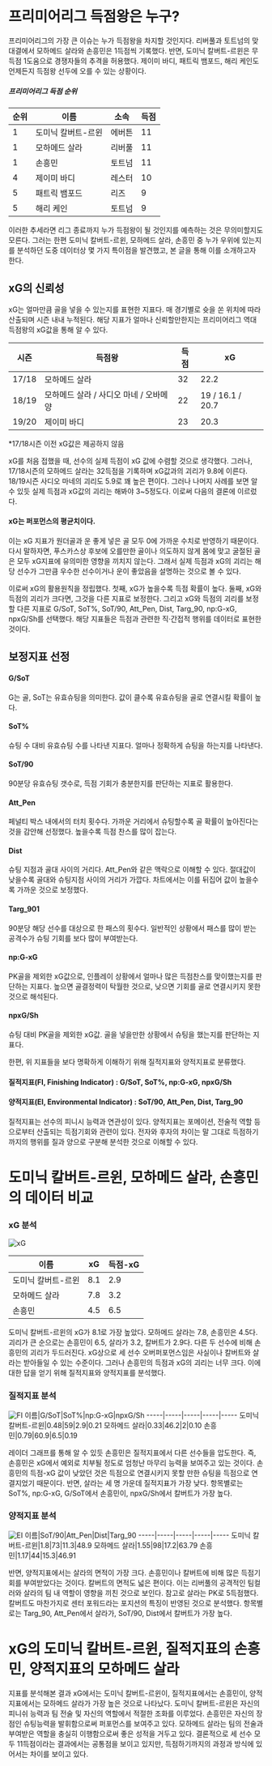 # 프리미어리그 득점왕은 누구? 
 프리미어리그의 가장 큰 이슈는 누가 득점왕을 차지할 것인지다. 리버풀과 토트넘의 맞대결에서 모하메드 살라와 손흥민은 1득점씩 기록했다. 반면, 도미닉 칼버트-르윈은 무득점 1도움으로 경쟁자들의 추격을 허용했다. 제이미 바디, 패트릭 뱀포드, 해리 케인도 언제든지 득점왕 선두에 오를 수 있는 상황이다.
 
##### 프리미어리그 득점 순위

순위|이름|소속|득점
-----|-----|-----|-----
1|도미닉 칼버트-르윈|에버튼|11
1|모하메드 살라|리버풀|11
1|손흥민|토트넘|11
4|제이미 바디|레스터|10
5|패트릭 뱀포드|리즈|9
5|해리 케인|토트넘|9

 이러한 추세라면 리그 종료까지 누가 득점왕이 될 것인지를 예측하는 것은 무의미할지도 모른다. 그러는 한편 도미닉 칼버트-르윈, 모하메드 살라, 손흥민 중 누가 우위에 있는지를 분석하던 도중 데이터상 몇 가지 특이점을 발견했고, 본 글을 통해 이를 소개하고자 한다. 
 
## xG의 신뢰성
 xG는 얼마만큼 골을 넣을 수 있는지를 표현한 지표다. 매 경기별로 슛을 쏜 위치에 따라 산출되며 시즌 내내 누적된다. 해당 지표가 얼마나 신뢰할만한지는 프리미어리그 역대 득점왕의 xG값을 통해 알 수 있다. 

시즌|득점왕|득점|xG
-----|-----|-----|-----
17/18|모하메드 살라|32|22.2
18/19|모하메드 살라 / 사디오 마네 / 오바메양|22|19 / 16.1 / 20.7
19/20|제이미 바디|23|20.3

*17/18시즌 이전 xG값은 제공하지 않음

 xG를 처음 접했을 때, 선수의 실제 득점이 xG 값에 수렴할 것으로 생각했다. 그러나, 17/18시즌의 모하메드 살라는 32득점을 기록하며 xG값과의 괴리가 9.8에 이른다. 18/19시즌 사디오 마네의 괴리도 5.9로 꽤 높은 편이다. 그러나 나머지 사례를 보면 알 수 있듯 실제 득점과 xG값의 괴리는 해봐야 3~5정도다. 이로써 다음의 결론에 이르렀다. 
#### xG는 퍼포먼스의 평균치이다. 
 이는 xG 지표가 원더골과 운 좋게 넣은 골 모두 0에 가까운 수치로 반영하기 때문이다. 다시 말하자면, 푸스카스상 후보에 오를만한 골이나 의도하지 않게 몸에 맞고 굴절된 골은 모두 xG지표에 유의미한 영향을 끼치지 않는다. 그래서 실제 득점과 xG의 괴리는 해당 선수가 그만큼 우수한 선수이거나 운이 좋았음을 설명하는 것으로 볼 수 있다. 
 
 이로써 xG의 활용원칙을 정립했다. 첫째, xG가 높을수록 득점 확률이 높다. 둘째, xG와 득점의 괴리가 크다면, 그것을 다른 지표로 보정한다. 그리고 xG와 득점의 괴리를 보정할 다른 지표로 G/SoT, SoT%, SoT/90, Att_Pen, Dist, Targ_90, np:G-xG, npxG/Sh를 선택했다. 해당 지표들은 득점과 관련한 직·간접적 행위를 데이터로 표현한 것이다.  

## 보정지표 선정
#### G/SoT 
 G는 골, SoT는 유효슈팅을 의미한다. 값이 클수록 유효슈팅을 골로 연결시킬 확률이 높다. 
#### SoT%
 슈팅 수 대비 유효슈팅 수를 나타낸 지표다. 얼마나 정확하게 슈팅을 하는지를 나타낸다. 
#### SoT/90
 90분당 유효슈팅 갯수로, 득점 기회가 충분한지를 판단하는 지표로 활용한다. 
#### Att_Pen
 페널티 박스 내에서의 터치 횟수다. 가까운 거리에서 슈팅할수록 골 확률이 높아진다는 것을 감안해 선정했다. 높을수록 득점 찬스를 많이 잡는다.
#### Dist
 슈팅 지점과 골대 사이의 거리다. Att_Pen와 같은 맥락으로 이해할 수 있다. 절대값이 낮을수록 골대와 슈팅지점 사이의 거리가 가깝다. 차트에서는 이를 뒤집어 값이 높을수록 가까운 것으로 보정했다. 
#### Targ_901
 90분당 해당 선수를 대상으로 한 패스의 횟수다. 일반적인 상황에서 패스를 많이 받는 공격수가 슈팅 기회를 보다 많이 부여받는다. 
#### np:G-xG
 PK골을 제외한 xG값으로, 인플레이 상황에서 얼마나 많은 득점찬스를 맞이했는지를 판단하는 지표다. 높으면 골결정력이 탁월한 것으로, 낮으면 기회를 골로 연결시키지 못한 것으로 해석된다. 
#### npxG/Sh
 슈팅 대비 PK골을 제외한 xG값. 골을 넣을만한 상황에서 슈팅을 했는지를 판단하는 지표다. 


한편, 위 지표들을 보다 명확하게 이해하기 위해 질적지표와 양적지표로 분류했다. 
#### 질적지표(FI, Finishing Indicator) : G/SoT, SoT%, np:G-xG, npxG/Sh
#### 양적지표(EI, Environmental Indicator) : SoT/90, Att_Pen, Dist, Targ_90
 질적지표는 선수의 피니시 능력과 연관성이 있다. 양적지표는 포메이션, 전술적 역할 등으로부터 산출되는 득점기회와 관련이 있다. 전자와 후자의 차이는 말 그대로 득점하기까지의 행위를 질과 양으로 구분해 분석한 것으로 이해할 수 있다. 


# 도미닉 칼버트-르윈, 모하메드 살라, 손흥민의 데이터 비교
### xG 분석
![xG](https://user-images.githubusercontent.com/75112520/102652100-e5c6e980-41b0-11eb-9ae6-674df102dc46.png)

이름|xG|득점-xG
-----|-----|-----
도미닉 칼버트-르윈|8.1|2.9
모하메드 살라|7.8|3.2
손흥민|4.5|6.5

 도미닉 칼버트-르윈의 xG가 8.1로 가장 높았다. 모하메드 살라는 7.8, 손흥민은 4.5다. 괴리가 큰 순으로는 손흥민이 6.5, 살라가 3.2, 칼버트가 2.9다. 다른 두 선수에 비해 손흥민의 괴리가 두드러진다. xG상으로 세 선수 오버퍼포먼스임은 사실이나 칼버트와 살라는 받아들일 수 있는 수준이다. 그러나 손흥민의 득점과 xG의 괴리는 너무 크다. 이에 대한 답을 얻기 위해 질적지표와 양적지표를 분석했다. 

### 질적지표 분석
![FI](https://user-images.githubusercontent.com/75112520/102651640-40ac1100-41b0-11eb-8060-e348ba1ed7d3.png)
이름|G/SoT|SoT%|np:G-xG|npxG/Sh
-----|-----|-----|-----|-----
도미닉 칼버트-르윈|0.48|59|2.9|0.21
모하메드 살라|0.33|46.2|2|0.10
손흥민|0.79|60.9|6.5|0.19

 레이더 그래프를 통해 알 수 있듯 손흥민은 질적지표에서 다른 선수들을 압도한다. 즉, 손흥민은 xG에서 예외로 치부될 정도로 엄청난 마무리 능력을 보여주고 있는 것이다. 손흥민의 득점-xG 값이 낮았던 것은 득점으로 연결시키지 못할 만한 슈팅을 득점으로 연결지었기 때문이다. 반면, 살라는 세 명 가운데 질적지표가 가장 낮다. 항목별로는 SoT%, np:G-xG, G/SoT에서 손흥민이, npxG/Sh에서 칼버트가 가장 높다.  


### 양적지표 분석
![EI](https://user-images.githubusercontent.com/75112520/102644732-a8f4f580-41a4-11eb-97d1-f282362ac4e2.png)
이름|SoT/90|Att_Pen|Dist|Targ_90
-----|-----|-----|-----|-----
도미닉 칼버트-르윈|1.8|73|11.3|48.9
모하메드 살라|1.55|98|17.2|63.79
손흥민|1.17|44|15.3|46.91

 반면, 양적지표에서는 살라의 면적이 가장 크다. 손흥민이나 칼버트에 비해 많은 득점기회를 부여받았다는 것이다. 칼버트의 면적도 넓은 편이다. 이는 리버풀의 공격적인 팀컬러와 살라의 팀 내 역할이 영향을 끼친 것으로 보인다. 참고로 살라는 PK로 5득점했다. 칼버트도 마찬가지로 센터 포워드라는 포지션의 특징이 반영된 것으로 분석했다. 항목별로는 Targ_90, Att_Pen에서 살라가, SoT/90, Dist에서 칼버트가 가장 높다. 


# xG의 도미닉 칼버트-르윈, 질적지표의 손흥민, 양적지표의 모하메드 살라
 지표를 분석해본 결과 xG에서는 도미닉 칼버트-르윈이, 질적지표에서는 손흥민이, 양적지표에서는 모하메드 살라가 가장 높은 것으로 나타났다. 도미닉 칼버트-르윈은 자신의 피니쉬 능력과 팀 전술 및 자신의 역할에서 적절한 조화를 이루었다. 손흥민은 자신의 장점인 슈팅능력을 발휘함으로써 퍼포먼스를 보여주고 있다. 모하메드 살라는 팀의 전술과 부여받은 역할을 충실히 이행함으로써 좋은 성적을 거두고 있다. 결론적으로 세 선수 모두 11득점이라는 결과에서는 공통점을 보이고 있지만, 득점하기까지의 과정과 방식에 있어서는 차이를 보이고 있다. 
 

